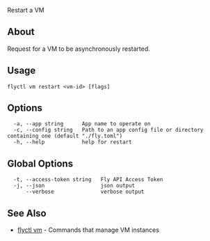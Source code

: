 <p class="font-medium tracking-tight text-gray-400 text-lg -mt-4 mb-9 pb-5 border-b">
  Restart a VM
</p>

## About

Request for a VM to be asynchronously restarted.

## Usage

~~~
flyctl vm restart <vm-id> [flags]
~~~

## Options

~~~
  -a, --app string      App name to operate on
  -c, --config string   Path to an app config file or directory containing one (default "./fly.toml")
  -h, --help            help for restart
~~~

## Global Options

~~~
  -t, --access-token string   Fly API Access Token
  -j, --json                  json output
      --verbose               verbose output
~~~

## See Also

* [flyctl vm](/docs/flyctl/vm/)	 - Commands that manage VM instances

